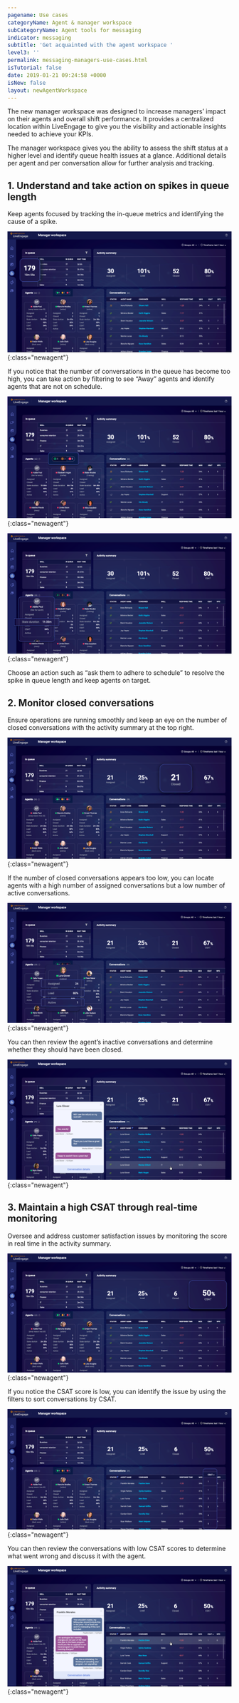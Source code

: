 ```yaml
---
pagename: Use cases
categoryName: Agent & manager workspace
subCategoryName: Agent tools for messaging
indicator: messaging
subtitle: 'Get acquainted with the agent workspace '
level3: ''
permalink: messaging-managers-use-cases.html
isTutorial: false
date: 2019-01-21 09:24:58 +0000
isNew: false
layout: newAgentWorkspace
---
```


The new manager workspace was designed to increase managers’ impact on their agents and overall shift performance. It provides a centralized location within LiveEngage to give you the visibility and actionable insights needed to achieve your KPIs. 

The manager workspace gives you the ability to assess the shift status at a higher level and identify queue health issues at a glance. Additional details per agent and per conversation allow for further analysis and tracking.

## 1. Understand and take action on spikes in queue length

Keep agents focused by tracking the in-queue metrics and identifying the cause of a spike. 

![alt text](img/new-manager-workspace-use-case-2.png){:class="newagent"}

If you notice that the number of conversations in the queue has become too high, you can take action by filtering to see “Away” agents and identify agents that are not on schedule. 

![alt text](img/new-manager-workspace-use-case-3.png){:class="newagent"}

![alt text](img/new-manager-workspace-use-case-4.png){:class="newagent"}

Choose an action such as “ask them to adhere to schedule” to resolve the spike in queue length and keep agents on target. 

## 2. Monitor closed conversations

Ensure operations are running smoothly and keep an eye on the number of closed conversations with the activity summary at the top right. 

![alt text](img/new-manager-workspace-use-case-5.png){:class="newagent"}

If the number of closed conversations appears too low, you can locate agents with a high number of assigned conversations but a low number of active conversations.

![alt text](img/new-manager-workspace-use-case-7.png){:class="newagent"}

You can then review the agent’s inactive conversations and determine whether they should have been closed.

![alt text](img/new-manager-workspace-use-case-8.png){:class="newagent"}

## 3. Maintain a high CSAT through real-time monitoring

Oversee and address customer satisfaction issues by monitoring the score in real time in the activity summary. 

![alt text](img/new-manager-workspace-use-case-9.png){:class="newagent"}

If you notice the CSAT score is low, you can identify the issue by using the filters to sort conversations by CSAT. 

![alt text](img/new-manager-workspace-use-case-10.png){:class="newagent"}

You can then review the conversations with low CSAT scores to determine what went wrong and discuss it with the agent. 

![alt text](img/new-manager-workspace-use-case-11.png){:class="newagent"}
